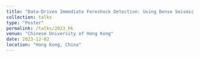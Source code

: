 ```yaml
---
title: "Data-Driven Immediate Foreshock Detection: Using Dense Seismic Array to Uncover Hidden Precursors"
collection: talks
type: "Poster"
permalink: /talks/2023_hk
venue: "Chinese University of Hong Kong"
date: 2023-12-02
location: "Hong Kong, China"
---
```

